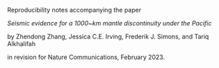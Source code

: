 Reproducibility notes accompanying the paper

*Seismic evidence for a 1000~km mantle discontinuity under the Pacific*

by Zhendong Zhang, Jessica C.E. Irving, Frederik J. Simons, and Tariq Alkhalifah

in revision for Nature Communications, February 2023.


